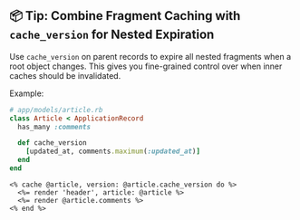 ## 📦 Tip: Combine Fragment Caching with `cache_version` for Nested Expiration
Use `cache_version` on parent records to expire all nested fragments when a root object changes. This gives you fine-grained control over when inner caches should be invalidated.

Example:

```ruby
# app/models/article.rb
class Article < ApplicationRecord
  has_many :comments

  def cache_version
    [updated_at, comments.maximum(:updated_at)]
  end
end
``` 
```erb
<% cache @article, version: @article.cache_version do %>
  <%= render 'header', article: @article %>
  <%= render @article.comments %>
<% end %>
```